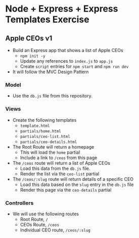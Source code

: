 # Node + Express + Express Templates Exercise

## Apple CEOs v1

* Build an Express app that shows a list of Apple CEOs
  * `npm init -y`
  * Update any references to `index.js` to `app.js`
  * Create `script` entries for `npm start` and `npm run dev`
* It will follow the MVC Design Pattern

### Model

* Use the `db.js` file from this repository.

### Views

* Create the following templates
  * `template.html`
  * `partials/home.html`
  * `partials/ceo-list.html`
  * `partials/ceo-details.html`
* The Root Route will return a homepage
  * This will load the `home` partial
  * Include a link to `/ceos` from this page
* The `/ceos` route will return a list of Apple CEOs
  * Load this data from the `db.js` file.
  * Render the list via the `ceo-list` partial
* The `/ceos/:slug` route will return details of a specific CEO
  * Load this data based on the `slug` entry in the `db.js` file
  * Render this page via the `ceo-details` partial

### Controllers

* We will use the following routes
  * Root Route, `/`
  * CEOs Route, `/ceos`
  * Individual CEO route, `/ceos/:slug`
